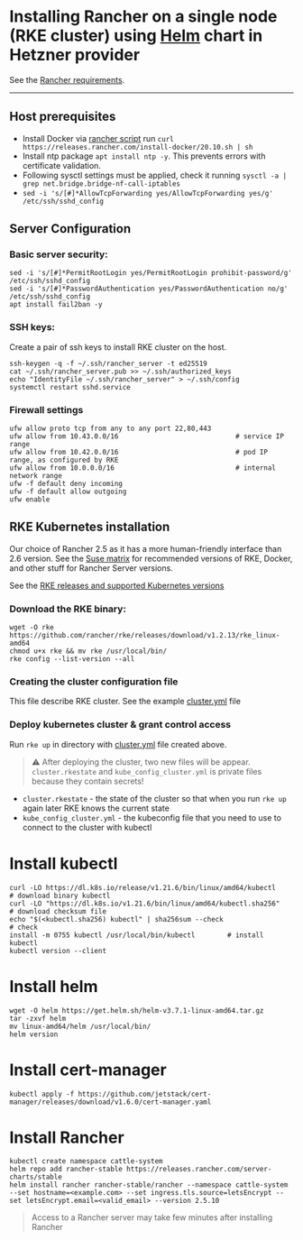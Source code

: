 # Installing Rancher on a single node (RKE cluster) using [Helm](https://helm.sh/docs/) chart in Hetzner provider
See the [Rancher requirements](https://rancher.com/docs/rke/latest/en/os/).

---

## Host prerequisites
* Install Docker via [rancher script](https://github.com/rancher/install-docker) run 
`curl https://releases.rancher.com/install-docker/20.10.sh | sh`
* Install ntp package `apt install ntp -y`. This prevents errors with certificate validation. 
* Following sysctl settings must be applied, check it running `sysctl -a | grep net.bridge.bridge-nf-call-iptables`
* `sed -i 's/[#]*AllowTcpForwarding yes/AllowTcpForwarding yes/g' /etc/ssh/sshd_config`

## Server Configuration

### Basic server security:
```
sed -i 's/[#]*PermitRootLogin yes/PermitRootLogin prohibit-password/g' /etc/ssh/sshd_config
sed -i 's/[#]*PasswordAuthentication yes/PasswordAuthentication no/g' /etc/ssh/sshd_config
apt install fail2ban -y
```

### SSH keys:
Create a pair of ssh keys to install RKE cluster on the host.

```
ssh-keygen -q -f ~/.ssh/rancher_server -t ed25519
cat ~/.ssh/rancher_server.pub >> ~/.ssh/authorized_keys
echo "IdentityFile ~/.ssh/rancher_server" > ~/.ssh/config
systemctl restart sshd.service
```

### Firewall settings
```
ufw allow proto tcp from any to any port 22,80,443
ufw allow from 10.43.0.0/16                             # service IP range
ufw allow from 10.42.0.0/16                             # pod IP range, as configured by RKE
ufw allow from 10.0.0.0/16                              # internal network range
ufw -f default deny incoming
ufw -f default allow outgoing
ufw enable
```

## RKE Kubernetes installation
Our choice of Rancher 2.5 as it has a more human-friendly interface than 2.6 version. See the 
[Suse matrix](https://www.suse.com/suse-rancher/support-matrix/all-supported-versions/rancher-v2-5-10/)
for recommended versions of RKE, Docker, and other stuff for Rancher Server versions.

See the [RKE releases and supported Kubernetes versions](https://github.com/rancher/rke/releases)

### Download the RKE binary:
```
wget -O rke https://github.com/rancher/rke/releases/download/v1.2.13/rke_linux-amd64
chmod u+x rke && mv rke /usr/local/bin/
rke config --list-version --all
```

### Creating the cluster configuration file
This file describe RKE cluster. See the example [cluster.yml](cluster.yml) file

### Deploy kubernetes cluster & grant control access
Run `rke up` in directory with [cluster.yml](cluster.yml) file created above.

> :warning: After deploying the cluster, two new files will be appear.
>`cluster.rkestate` and `kube_config_cluster.yml` is private files because they contain secrets!
- `cluster.rkestate` - the state of the cluster so that when you run `rke up` again later RKE knows the current state
- `kube_config_cluster.yml` - the kubeconfig file that you need to use to connect to the cluster with kubectl

# Install kubectl
```
curl -LO https://dl.k8s.io/release/v1.21.6/bin/linux/amd64/kubectl    # download binary kubectl
curl -LO "https://dl.k8s.io/v1.21.6/bin/linux/amd64/kubectl.sha256"   # download checksum file
echo "$(<kubectl.sha256) kubectl" | sha256sum --check                 # check
install -m 0755 kubectl /usr/local/bin/kubectl        # install kubectl
kubectl version --client
```

# Install helm
```
wget -O helm https://get.helm.sh/helm-v3.7.1-linux-amd64.tar.gz
tar -zxvf helm
mv linux-amd64/helm /usr/local/bin/
helm version
```

# Install cert-manager
`kubectl apply -f https://github.com/jetstack/cert-manager/releases/download/v1.6.0/cert-manager.yaml`

# Install Rancher
```
kubectl create namespace cattle-system
helm repo add rancher-stable https://releases.rancher.com/server-charts/stable
helm install rancher rancher-stable/rancher --namespace cattle-system --set hostname=<example.com> --set ingress.tls.source=letsEncrypt --set letsEncrypt.email=<valid_email> --version 2.5.10
```

>Access to a Rancher server may take few minutes after installing Rancher
